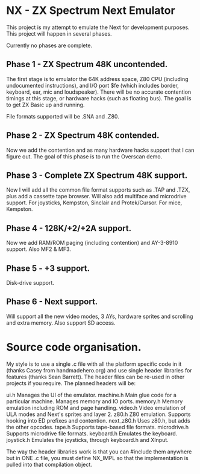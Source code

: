 # NX - ZX Spectrum Next Emulator

This project is my attempt to emulate the Next for development purposes.  This project will happen in several phases.

Currently no phases are complete.

## Phase 1 - ZX Spectrum 48K uncontended.

The first stage is to emulator the 64K address space, Z80 CPU (including undocumented instructions), and I/O port
$fe (which includes border, keyboard, ear, mic and loudspeaker).  There will be no accurate contention timings at
this stage, or hardware hacks (such as floating bus).  The goal is to get ZX Basic up and running.

File formats supported will be .SNA and .Z80.

## Phase 2 - ZX Spectrum 48K contended.

Now we add the contention and as many hardware hacks support that I can figure out.  The goal of this phase is
to run the Overscan demo.

## Phase 3 - Complete ZX Spectrum 48K support.

Now I will add all the common file format supports such as .TAP and .TZX, plus add a cassette tape browser.  Will also
add multiface and microdrive support.  For joysticks, Kempston, Sinclair and Protek/Cursor.  For mice, Kempston.

## Phase 4 - 128K/+2/+2A support.

Now we add RAM/ROM paging (including contention) and AY-3-8910 support.  Also MF2 & MF3.

## Phase 5 - +3 support.

Disk-drive support.

## Phase 6 - Next support.

Will support all the new video modes, 3 AYs, hardware sprites and scrolling and extra memory.  Also support SD access.

# Source code organisation.

My style is to use a single .c file with all the platform specific code in it (thanks Casey from handmadehero.org) and
use single header libraries for features (thanks Sean Barrett).  The header files can be re-used in other projects
if you require.  The planned headers will be:

ui.h                Manages the UI of the emulator.
machine.h           Main glue code for a particular machine.  Manages memory and IO ports.
memory.h            Memory emulation including ROM and page handling.
video.h             Video emulation of ULA modes and Next's sprites and layer 2.
z80.h               Z80 emulation.  Supports hooking into ED prefixes and contention.
next_z80.h          Uses z80.h, but adds the other opcodes.
tape.h              Supports tape-based file formats.
microdrive.h        Supports microdrive file formats.
keyboard.h          Emulates the keyboard.
joystick.h          Emulates the joysticks, through keyboard.h and XInput.

The way the header libraries work is that you can #include them anywhere but in ONE .c file, you must define NX_IMPL
so that the implementation is pulled into that compilation object.
